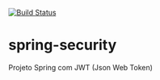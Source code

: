 [![Build Status](https://travis-ci.org/diegoffnogueira/spring-security.svg?branch=master)](https://travis-ci.org/diegoffnogueira/spring-security)
# spring-security
Projeto Spring com JWT (Json Web Token)
